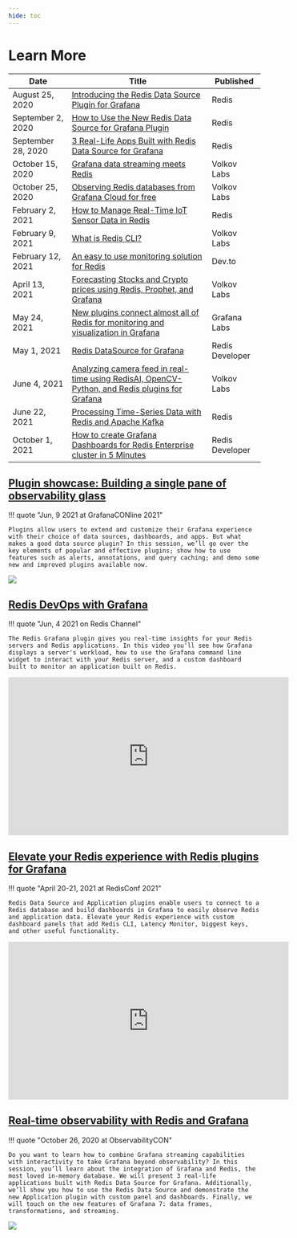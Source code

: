 ```yaml
---
hide: toc
---
```


# Learn More

| Date               | Title                                                                                                                                                                                                                              | Published       |
| ------------------ | ---------------------------------------------------------------------------------------------------------------------------------------------------------------------------------------------------------------------------------- | --------------- |
| August 25, 2020    | [Introducing the Redis Data Source Plugin for Grafana](https://redis.com/blog/introducing-the-redis-data-source-plug-in-for-grafana/)                                                                                              | Redis           |
| September 2, 2020  | [How to Use the New Redis Data Source for Grafana Plugin](https://redis.com/blog/how-to-use-the-new-redis-data-source-for-grafana-plug-in/)                                                                                        | Redis           |
| September 28, 2020 | [3 Real-Life Apps Built with Redis Data Source for Grafana](https://redis.com/blog/3-real-life-apps-built-with-redis-data-source-for-grafana/)                                                                                     | Redis           |
| October 15, 2020   | [Grafana data streaming meets Redis](https://volkovlabs.com/grafana-data-streaming-meets-redis-d89f2bc25339)                                                                                                                       | Volkov Labs     |
| October 25, 2020   | [Observing Redis databases from Grafana Cloud for free](https://volkovlabs.com/observing-redis-databases-from-grafana-cloud-for-free-7b244e63407d)                                                                                 | Volkov Labs     |
| February 2, 2021   | [How to Manage Real-Time IoT Sensor Data in Redis](https://redis.com/blog/how-to-manage-real-time-iot-sensor-data-in-redis/)                                                                                                       | Redis           |
| February 9, 2021   | [What is Redis CLI?](https://volkovlabs.com/what-is-redis-cli-c4894d5531a0)                                                                                                                                                        | Volkov Labs     |
| February 12, 2021  | [An easy to use monitoring solution for Redis](https://dev.to/abhirockzz/an-easy-to-use-monitoring-solution-for-redis-1hca)                                                                                                        | Dev.to          |
| April 13, 2021     | [Forecasting Stocks and Crypto prices using Redis, Prophet, and Grafana](https://volkovlabs.com/forecasting-stocks-and-crypto-prices-using-redis-prophet-and-grafana-b1630638d469)                                                 | Volkov Labs     |
| May 24, 2021       | [New plugins connect almost all of Redis for monitoring and visualization in Grafana](https://grafana.com/blog/2021/05/24/new-plugins-connect-almost-all-of-redis-for-monitoring-and-visualization-in-grafana)                     | Grafana Labs    |
| May 1, 2021        | [Redis DataSource for Grafana](https://developer.redis.com/explore/redisdatasource/)                                                                                                                                               | Redis Developer |
| June 4, 2021       | [Analyzing camera feed in real-time using RedisAI, OpenCV-Python, and Redis plugins for Grafana](https://volkovlabs.com/analyzing-camera-feed-in-real-time-using-redisai-opencv-python-and-redis-plugins-for-grafana-1c23ef0a042c) | Volkov Labs     |
| June 22, 2021      | [Processing Time-Series Data with Redis and Apache Kafka](https://redis.com/blog/processing-time-series-data-with-redis-and-apache-kafka/)                                                                                         | Redis           |
| October 1, 2021    | [How to create Grafana Dashboards for Redis Enterprise cluster in 5 Minutes](https://developer.redis.com/explore/redisexplorer)                                                                                                    | Redis Developer |

## [Plugin showcase: Building a single pane of observability glass](https://grafana.com/go/grafanaconline/2021/plugins/)

!!! quote "Jun, 9 2021 at GrafanaCONline 2021"

    Plugins allow users to extend and customize their Grafana experience with their choice of data sources, dashboards, and apps. But what makes a good data source plugin? In this session, we’ll go over the key elements of popular and effective plugins; show how to use features such as alerts, annotations, and query caching; and demo some new and improved plugins available now.

<div class="video-wrapper">
<a target="_blank" title="Plugin showcase: Building a single pane of observability glass" href="https://grafana.com/go/grafanaconline/2021/plugins/"><img src="/images/learn-more/grafana-conline-2021.png"></a>
</div>

## [Redis DevOps with Grafana](https://www.youtube.com/embed/Y127A_MGb6k)

!!! quote "Jun, 4 2021 on Redis Channel"

    The Redis Grafana plugin gives you real-time insights for your Redis servers and Redis applications. In this video you'll see how Grafana displays a server's workload, how to use the Grafana command line widget to interact with your Redis server, and a custom dashboard built to monitor an application built on Redis.

<div class="video-wrapper">
<iframe width="560" height="315" src="https://www.youtube.com/embed/Y127A_MGb6k" title="Redis DevOps with Grafana" frameborder="0" allow="accelerometer; autoplay; clipboard-write; encrypted-media; gyroscope; picture-in-picture" allowfullscreen></iframe>
</div>

## [Elevate your Redis experience with Redis plugins for Grafana](https://redisconf.com/redisconf21/modules/85406/agenda/session/265347)

!!! quote "April 20-21, 2021 at RedisConf 2021"

    Redis Data Source and Application plugins enable users to connect to a Redis database and build dashboards in Grafana to easily observe Redis and application data. Elevate your Redis experience with custom dashboard panels that add Redis CLI, Latency Monitor, biggest keys, and other useful functionality.

<div class="video-wrapper">
<iframe width="560" height="315" src="https://www.youtube.com/embed/LquDQyEncLE" title="Elevate your Redis experience with Redis plugins for Grafana" frameborder="0" allow="accelerometer; autoplay; clipboard-write; encrypted-media; gyroscope; picture-in-picture" allowfullscreen></iframe>
</div>

## [Real-time observability with Redis and Grafana](https://grafana.com/go/observabilitycon/real-time-observability-with-redis-and-grafana/)

!!! quote "October 26, 2020 at ObservabilityCON"

    Do you want to learn how to combine Grafana streaming capabilities with interactivity to take Grafana beyond observability? In this session, you’ll learn about the integration of Grafana and Redis, the most loved in-memory database. We will present 3 real-life applications built with Redis Data Source for Grafana. Additionally, we’ll show you how to use the Redis Data Source and demonstrate the new Application plugin with custom panel and dashboards. Finally, we will touch on the new features of Grafana 7: data frames, transformations, and streaming.

<div class="video-wrapper">
<a target="_blank" title="Real-time observability with Redis and Grafana" href="https://grafana.com/go/observabilitycon/real-time-observability-with-redis-and-grafana/"><img src="/images/learn-more/observability-con-2020.png"></a>
</div>
